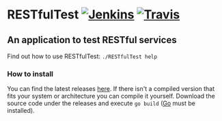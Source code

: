 # RESTfulTest [![Jenkins](https://michael1011.at/jenkins/buildStatus/icon?job=RESTfulTest)](https://michael1011.at/jenkins/job/RESTfulTest/) [![Travis](https://travis-ci.org/michael1011/RESTfulTest.svg?branch=master)](https://travis-ci.org/michael1011/RESTfulTest)
## An application to test RESTful services

Find out how to use RESTfulTest: `./RESTfulTest help`

### How to install

You can find the latest releases [here](https://github.com/michael1011/RESTfulTest/releases). If there isn't a compiled version that fits your system or architecture you can compile it yourself. Download the source code under the releases and execute `go build` ([Go](https://golang.org/) must be installed).
